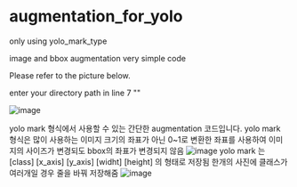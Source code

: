 # augmentation_for_yolo
only using yolo_mark_type

image and bbox augmentation
very simple code

Please refer to the picture below.

enter your directory path in line 7 ""

![image](https://user-images.githubusercontent.com/85820789/122518239-ea7b3600-d04b-11eb-81fd-5d39a8ebb42d.png)

yolo mark 형식에서 사용할 수 있는 간단한 augmentation 코드입니다.
yolo mark 형식은 많이 사용하는 이미지 크기의 좌표가 아닌 0~1로 변환한 좌표를 사용하여 이미지의 사이즈가 변경되도 bbox의 좌표가 변경되지 않음
![image](https://user-images.githubusercontent.com/85820789/122520845-1a780880-d04f-11eb-9b5f-143bc47ebb43.png)
yolo mark 는 [class] [x_axis] [y_axis] [widht] [height] 의 형태로 저장됨
한개의 사진에 클래스가 여러개일 경우 줄을 바꿔 저장해줌
![image](https://user-images.githubusercontent.com/85820789/122521077-5dd27700-d04f-11eb-8445-40ad172a4dee.png)

